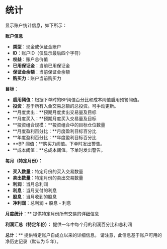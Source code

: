 # **统计**

显示账户统计信息，如下所示：

**账户信息**
- **类型**：现金或保证金账户
- **ID**：账户ID（仅显示最后四个字符）
- **权益**：账户总价值
- **已用保证金**：当前已用保证金
- **保证金余额**：当前保证金余额
- **购买力**：账户当前购买力

**目标**：
- **启用阈值**：根据下单时的BP阈值百分比和成本阈值启用预警阈值。
- **投资**：基于所有入金交易总额的总投资。可手动更新。
- **月度卖出：**预期月度卖出交易量及目标
- **月度买入：**预期月度买入交易量及目标
- **投资组合规模：**投资组合中的目标仓位数量
- **月度盈利百分比：**月度盈利目标百分比
- **年度盈利百分比：**年度盈利目标百分比
- **BP 阈值：**购买力阈值。下单时发出警告。
- **成本阈值：**总成本阈值。下单时发出警告。

**每月（特定月份）：**
- **买入数量**：特定月份的买入交易数量
- **卖出数量**：特定月份的卖出交易数量
- **利润**：当月总利润
- **利息**：当月支付的利息
- **股息**：当月收到的股息
- **净利润**：总利润 + 股息 - 利息

**月度统计**：**
提供特定月份所有交易的详细信息

**利润汇总（特定年份）：**
提供一年中每个月的利润百分比和总利润

**总计**：**
提供特定账户自成立以来的详细信息。
请注意，此信息基于账户可用的净历史记录（默认为 5 年）。

